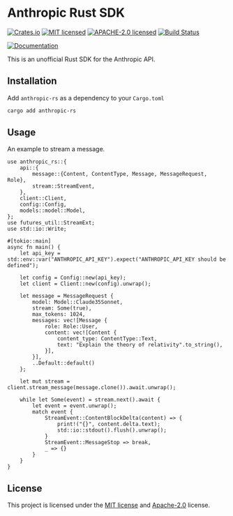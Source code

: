 # Anthropic Rust SDK

[![Crates.io][crates-badge]][crates-url]
[![MIT licensed][mit-badge]][mit-url]
[![APACHE-2.0 licensed][apache-badge]][apache-url]
[![Build Status][actions-badge]][actions-url]

[crates-badge]: https://img.shields.io/crates/v/anthropic-rs.svg
[crates-url]: https://crates.io/crates/anthropic-rs
[mit-badge]: https://img.shields.io/badge/license-MIT-blue.svg
[mit-url]: https://github.com/roushou/mesh/blob/master/LICENSE-MIT
[apache-badge]: https://img.shields.io/badge/license-apache-blue.svg
[apache-url]: https://github.com/roushou/mesh/blob/master/LICENSE-APACHE
[actions-badge]: https://github.com/roushou/mesh/workflows/CI/badge.svg
[actions-url]: https://github.com/roushou/mesh/actions?query=workflow%3ACI+branch%3Amaster
[![Documentation](https://docs.rs/anthropic-rs/badge.svg)](https://docs.rs/anthropic-rs)

This is an unofficial Rust SDK for the Anthropic API.

## Installation

Add `anthropic-rs` as a dependency to your `Cargo.toml`

```sh
cargo add anthropic-rs
```

## Usage

An example to stream a message.

```rust,ignore
use anthropic_rs::{
    api::{
        message::{Content, ContentType, Message, MessageRequest, Role},
        stream::StreamEvent,
    },
    client::Client,
    config::Config,
    models::model::Model,
};
use futures_util::StreamExt;
use std::io::Write;

#[tokio::main]
async fn main() {
    let api_key = std::env::var("ANTHROPIC_API_KEY").expect("ANTHROPIC_API_KEY should be defined");

    let config = Config::new(api_key);
    let client = Client::new(config).unwrap();

    let message = MessageRequest {
        model: Model::Claude35Sonnet,
        stream: Some(true),
        max_tokens: 1024,
        messages: vec![Message {
            role: Role::User,
            content: vec![Content {
                content_type: ContentType::Text,
                text: "Explain the theory of relativity".to_string(),
            }],
        }],
        ..Default::default()
    };

    let mut stream = client.stream_message(message.clone()).await.unwrap();

    while let Some(event) = stream.next().await {
        let event = event.unwrap();
        match event {
            StreamEvent::ContentBlockDelta(content) => {
                print!("{}", content.delta.text);
                std::io::stdout().flush().unwrap();
            }
            StreamEvent::MessageStop => break,
            _ => {}
        }
    }
}
```

## License

This project is licensed under the [MIT license](../LICENSE-MIT) and [Apache-2.0](../LICENSE-APACHE) license.
